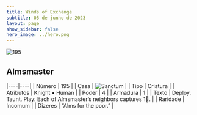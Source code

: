 ```yaml
---
title: Winds of Exchange
subtitle: 05 de junho de 2023
layout: page
show_sidebar: false
hero_image: ../hero.png
---
```


![195](https://mastervault-storage-prod.s3.amazonaws.com/media/card_front/en/600_195_dbddf9f78696_en.png)


## Almsmaster

|----|----|
| Número | 195 |
| Casa | ![Sanctum](https://archonarcana.com/images/thumb/c/c7/Sanctum.png/22px-Sanctum.png "Santuário") |
| Tipo | Criatura |
| Atributos | Knight • Human |
| Poder | 4 |
| Armadura | 1 |
| Texto | Deploy. Taunt. Play: Each of Almsmaster’s neighbors captures 1.  |
| Raridade | Incomum |
| Dizeres | “Alms for the poor.” |
